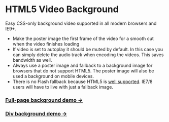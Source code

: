 # HTML5 Video Background

Easy CSS-only background video supported in all modern browsers and IE9+.

* Make the poster image the first frame of the video for a smooth cut when the video finishes loading
* If video is set to autoplay it should be muted by default. In this case you can simply delete the audio track when encoding the videos. This saves bandwidth as well. 
* Always use a poster image and fallback to a background image for browsers that do not support HTML5. The poster image will also be used a background on mobile devices.
* There is no Flash fallback because HTML5 is [well supported](http://caniuse.com/video). IE7/8 users will have to live with just a fallback image.

### [Full-page background demo &rarr;](http://adamwalter.github.io/html5-video-background/video-bg.html)
### [Div background demo &rarr;](http://adamwalter.github.io/html5-video-background/video-div.html)
